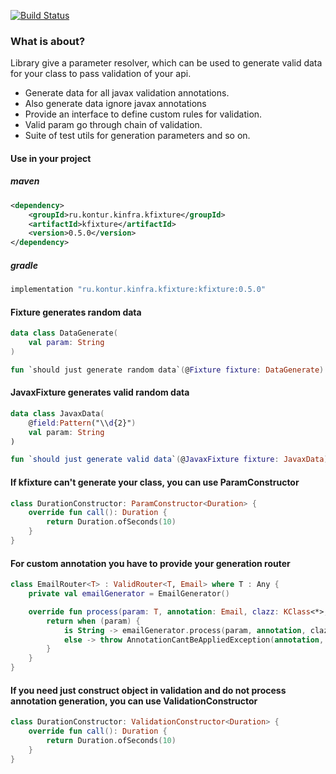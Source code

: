 [![Build Status](https://travis-ci.org/skbkontur/KFixture.svg?branch=master)](https://travis-ci.org/skbkontur/KFixture)

### What is about?

Library give a parameter resolver,
which can be used to generate valid data for your class to pass validation of your api.

* Generate data for all javax validation annotations.
* Also generate data ignore javax annotations
* Provide an interface to define custom rules for validation.
* Valid param go through chain of validation.
* Suite of test utils for generation parameters and so on.

#### Use in your project

##### maven
```xml
<dependency>
    <groupId>ru.kontur.kinfra.kfixture</groupId>
    <artifactId>kfixture</artifactId>
    <version>0.5.0</version>
</dependency>
```

##### gradle
```groovy
implementation "ru.kontur.kinfra.kfixture:kfixture:0.5.0"
```

#### Fixture generates random data
```kotlin
data class DataGenerate(
    val param: String
)

fun `should just generate random data`(@Fixture fixture: DataGenerate) {}
```

#### JavaxFixture generates valid random data
```kotlin
data class JavaxData(
    @field:Pattern("\\d{2}")
    val param: String
)

fun `should just generate valid data`(@JavaxFixture fixture: JavaxData) {}
```

#### If kfixture can't generate your class, you can use ParamConstructor
```kotlin
class DurationConstructor: ParamConstructor<Duration> {
    override fun call(): Duration {
        return Duration.ofSeconds(10)
    }
}
```

#### For custom annotation you have to provide your generation router
```kotlin
class EmailRouter<T> : ValidRouter<T, Email> where T : Any {
    private val emailGenerator = EmailGenerator()

    override fun process(param: T, annotation: Email, clazz: KClass<*>, type: KType): Any? {
        return when (param) {
            is String -> emailGenerator.process(param, annotation, clazz, type)
            else -> throw AnnotationCantBeAppliedException(annotation, clazz)
        }
    }
}
```

#### If you need just construct object in validation and do not process annotation generation, you can use ValidationConstructor
```kotlin
class DurationConstructor: ValidationConstructor<Duration> {
    override fun call(): Duration {
        return Duration.ofSeconds(10)
    }
}
```